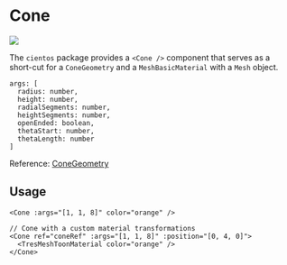 # Cone <Badge type="warning" text="^1.6.0" />

![](/cientos/cone.png)

The `cientos` package provides a `<Cone />` component that serves as a short-cut for a `ConeGeometry` and a `MeshBasicMaterial` with a `Mesh` object.

```
args: [
  radius: number,
  height: number,
  radialSegments: number,
  heightSegments: number,
  openEnded: boolean,
  thetaStart: number,
  thetaLength: number
]
```

Reference: [ConeGeometry](https://threejs.org/docs/?q=cone#api/en/geometries/ConeGeometry)

## Usage

```vue
<Cone :args="[1, 1, 8]" color="orange" />

// Cone with a custom material transformations
<Cone ref="coneRef" :args="[1, 1, 8]" :position="[0, 4, 0]">
  <TresMeshToonMaterial color="orange" />
</Cone>
```

